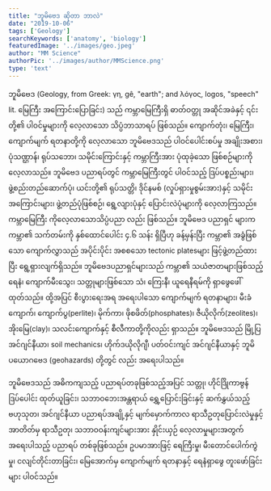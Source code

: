```yaml
---
title: "ဘူမိဗေဒ ဆိုတာ ဘာလဲ"
date: "2019-10-06"
tags: ['Geology']
searchKeywords: ['anatomy', 'biology']
featuredImage: '../images/geo.jpeg'
author: "MM Science"
authorPic: '../images/author/MMScience.png'
type: 'text'
---
```

ဘူမိဗေဒ (Geology, from Greek: γη, gê, "earth"; and λόγος, logos, "speech" lit. မြေကြီး အကြောင်းပြောခြင်း) သည် ကမ္ဘာမြေကြီးရှိ ဓာတ်ဝတ္တု အဆိုင်အခဲနှင့် ၎င်းတို့၏ ပါဝင်မှုများကို လေ့လာသော သိပ္ပံဘာသာရပ် ဖြစ်သည်။ ကျောက်တုံး၊ မြေကြီး၊ ကျောက်မျက် ရတနာတို့ကို လေ့လာသော ဘူမိဗေဒသည် ပါဝင်ပေါင်းစပ်မှု အချိုးအစား၊ ပုံသဏ္ဌာန်၊ ရုပ်သဘော၊ သမိုင်းကြောင်းနှင့် ကမ္ဘာကြီးအား ပုံထုခဲ့သော ဖြစ်စဉ်များကို လေ့လာသည်။ ဘူမိဗေဒ ပညာရပ်တွင် ကမ္ဘာမြေကြီးတွင် ပါဝင်သည့် ဒြပ်ပစ္စည်းများ၊ ဖွဲ့စည်းတည်ဆောက်ပုံ၊ ယင်းတို့၏ ရုပ်သတ္တိ၊ ဒိုင်နမစ် (လှုပ်ရှားမှုစွမ်းအား)နှင့် သမိုင်းအကြောင်းများ၊ ဖွဲ့တည်ပုံဖြစ်စဉ်၊ ရွေ့လျားပုံနှင့် ပြောင်းလဲပုံများကို လေ့လာကြသည်။ ကမ္ဘာမြေကြီး ကိုလေ့လာသောသိပ္ပံပညာ လည်း ဖြစ်သည်။ ဘူမိဗေဒ ပညာရှင် များက ကမ္ဘာ၏ သက်တမ်းကို နှစ်ထောင်ပေါင်း ၄.၆ သန်း ရှိပြီဟု ခန့်မှန်းပြီး ကမ္ဘာ၏ အခွံဖြစ်သော ကျောက်လွှာသည် အပိုင်းပိုင်း အစစသော tectonic platesများ ဖြင့်ဖွဲ့တည်ထားပြီး ရွေ့ရှားလျက်ရှိသည်။ ဘူမိဗေဒပညာရှင်များသည် ကမ္ဘာ၏ သယံဇာတများဖြစ်သည့် ရေနံ၊ ကျောက်မီးသွေး၊ သတ္တုများဖြစ်သော သံ၊ ကြေးနီ၊ ယူရေနီရမ်ကို ရှာဖွေဖေါ်ထုတ်သည်။ ထို့အပြင် စီးပွားရေးအရ အရေးပါသော ကျောက်မျက် ရတနာများ၊ မီးခံကျောက်၊ ကျောက်ပွ(perlite)၊ မိုက်ကာ၊ ဖိုစဖိတ်(phosphates)၊ ဇီယိုလိုက်(zeolites)၊ အိုးမြေ(clay)၊ သလင်းကျောက်နှင့် စီလီကာတို့ကိုလည်း ရှာသည်။ ဘူမိဗေဒသည် မြို့ပြ အင်ဂျင်နီယာ၊ soil mechanics၊ ဟိုက်ဒယိုလိုဂျီ၊ ပတ်ဝင်းကျင် အင်ဂျင်နီယာနှင့် ဘူမိပယောဂဗေဒ (geohazards) တို့တွင် လည်း အရေးပါသည်။

ဘူမိဗေဒသည် အဓိကကျသည့် ပညာရပ်တခုဖြစ်သည့်အပြင် သတ္တု၊ ဟိုင်ဒြိုကာဗွန် ဒြပ်ပေါင်း ထုတ်ယူခြင်း၊ သဘာဝဘေးအန္တရာယ် ရွှေ့ပြောင်းခြင်းနှင့် ဆက်နွှယ်သည့် ဗဟုသုတ၊ အင်ဂျင်နီယာ ပညာရပ်အချို့နှင့် မျက်မှောက်ကာလ ရာသီဥတုပြောင်းလဲမှုနှင့် အာတိတ်မှ ရာသီဥတု၊ သဘာဝဝန်းကျင်များအား နှိုင်းယှဉ် လေ့လာမှုများအတွက် အရေးပါသည့် ပညာရပ် တစ်ခုဖြစ်သည်။ ဥပမာအားဖြင့် ရေကြီးမှု၊ မီးတောင်ပေါက်ကွဲမှု၊ ငလျင်တိုင်းတာခြင်း၊ မြေအောက်မှ ကျောက်မျက် ရတနာနှင့် ရေနံရှာဖွေ တူးဖော်ခြင်းများ ပါဝင်သည်။